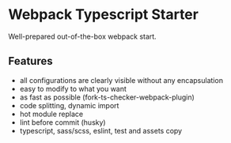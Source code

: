 # Webpack Typescript Starter

Well-prepared out-of-the-box webpack start.

## Features

- all configurations are clearly visible without any encapsulation
- easy to modify to what you want
- as fast as possible (fork-ts-checker-webpack-plugin)
- code splitting, dynamic import
- hot module replace
- lint before commit (husky)
- typescript, sass/scss, eslint, test and assets copy
